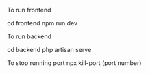 <!-- Run Frontend -->
To run frontend

cd frontend
npm run dev

<!-- Run Backend -->
To run backend

cd backend
php artisan serve

<!-- Stop port -->
To stop running port
npx kill-port (port number)